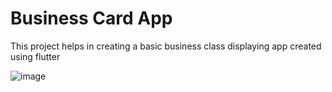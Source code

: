 # Business Card App

This project helps in creating a basic business class displaying app created using flutter

![image](https://user-images.githubusercontent.com/55709461/235338736-c52c8c79-b0d1-4b7d-8568-783eca2ac805.png)

